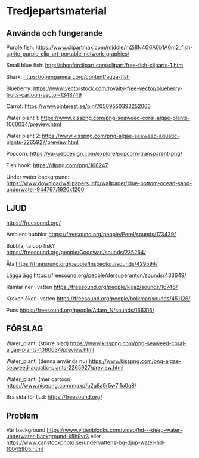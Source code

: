 # Tredjepartsmaterial

## Använda och fungerande

Purple fish: https://www.clipartmax.com/middle/m2i8N4G6A0b1A0m2_fish-sprite-purple-clip-art-portable-network-graphics/

Small blue fish: http://shopforclipart.com/clipart/free-fish-cliparts-1.htm

Shark: https://opengameart.org/content/aqua-fish

Blueberry: https://www.vectorstock.com/royalty-free-vector/blueberry-fruits-cartoon-vector-1348749

Carrot: https://www.pinterest.se/pin/70509550393252066

Water plant 1: https://www.kisspng.com/png-seaweed-coral-algae-plants-1060034/preview.html

Water plant 2: https://www.kisspng.com/png-algae-seaweed-aquatic-plants-2265927/preview.html

Popcorn: https://ya-webdesign.com/explore/popcorn-transparent-png/

Fish hook: https://dlpng.com/png/166247

Under water background: https://www.downloadwallpapers.info/wallpaper/blue-bottom-ocean-sand-underwater-944797/1920x1200

## LJUD
https://freesound.org/

Ambient bubblor
https://freesound.org/people/Perel/sounds/173439/

Bubbla, ta upp fisk?
https://freesound.org/people/Godowan/sounds/235264/

Äta
https://freesound.org/people/InspectorJ/sounds/429594/

Lägga ägg
https://freesound.org/people/dersuperanton/sounds/433649/

Ramlar ner i vatten
https://freesound.org/people/kijjaz/sounds/16746/

Kroken åker i vatten
https://freesound.org/people/bolkmar/sounds/451126/

Puss
https://freesound.org/people/Adam_N/sounds/166316/

## FÖRSLAG

Water_plant: (större blad)
https://www.kisspng.com/png-seaweed-coral-algae-plants-1060034/preview.html

Water_plant: (denna används nu)
https://www.kisspng.com/png-algae-seaweed-aquatic-plants-2265927/preview.html

Water_plant: (mer cartoon)
https://www.nicepng.com/maxp/u2q8a9r5w7i1o0q8/

Bra sida för ljud:
https://freesound.org/

## Problem

Vår background
https://www.videoblocks.com/video/hd---deep-water-underwater-background-k5h9vr3
eller
https://www.canstockphoto.se/undervattens-bg-djup-water-hd-10045905.html

